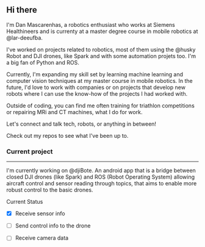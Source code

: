 ## Hi there

I'm Dan Mascarenhas, a robotics enthusiast who works at Siemens Healthineers and is currenty at a master degree course in mobile robotics at @lar-deeufba. 

I've worked on projects related to robotics, most of them using the @husky Robot and DJI drones, like Spark and with some automation projets too. I'm a big fan of Python and ROS. 

Currently, I'm expanding my skill set by learning machine learning and computer vision techniques at my master course in mobile robotics. In the future, I'd love to work with companies or on projects that develop new robots where I can use the know-how of the projects I had worked with. 

Outside of coding, you can find me often training for triathlon competitions or repairing MRi and CT machines, what I do for work. 

Let's connect and talk tech, robots, or anything in between! 

Check out my repos to see what I've been up to.

### Current project
---
I'm currently working on @djiBote. An android app that is a bridge between closed DJI drones (like Spark) and ROS (Robot Operating System) allowing aircraft control and sensor reading through topics, that aims to enable more robust control to the basic drones.

Current Status

- [x] Receive sensor info
- [ ] Send control info to the drone
- [ ] Receive camera data


<!--
**ielson/ielson** is a ✨ _special_ ✨ repository because its `README.md` (this file) appears on your GitHub profile.

Here are some ideas to get you started:

- 🔭 I’m currently working on ...
- 🌱 I’m currently learning ...
- 👯 I’m looking to collaborate on ...
- 🤔 I’m looking for help with ...
- 💬 Ask me about ...
- 📫 How to reach me: ...
- 😄 Pronouns: ...
- ⚡ Fun fact: ...
-->

